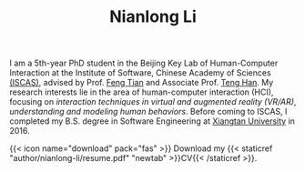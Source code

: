 ﻿---
# Display name
title: Nianlong Li

# Is this the primary user of the site?
superuser: true

# Role/position/tagline
role: PhD student <br/> 
        Human-computer Interaction

# Organizations/Affiliations to show in About widget
organizations:
- name: Institute of Software, Chinese Academy of Sciences
  url: http://www.is.cas.cn/

# Short bio (displayed in user profile at end of posts)
bio: My research interests include distributed robotics, mobile computing and programmable matter.

# Interests to show in About widget
interests:
- VR/AR Interaction
- Haptics and Illusions
- Multimodal Interaction
- Human Behaviors Modeling

# Education to show in About widget
education:
  courses:
  - course: PhD in Computer Science
    institution: University of Chinese Academy of Sciences
    year: 2016-present
  - course: BSc in Software Engineering
    institution: Xiangtan University
    year: 2012-2016

# Social/Academic Networking
# For available icons, see: https://sourcethemes.com/academic/docs/page-builder/#icons
#   For an email link, use "fas" icon pack, "envelope" icon, and a link in the
#   form "mailto:your-email@example.com" or "/#contact" for contact widget.
social:
- icon: envelope
  icon_pack: fas
  link: '/#contact'
- icon: twitter
  icon_pack: fab
  link: https://twitter.com/nianlongl
- icon: graduation-cap  # OR `google-scholar`
  icon_pack: fas  # OR `ai`
  link: https://scholar.google.ca/citations?user=oNmblqsAAAAJ&hl=en
- icon: github
  icon_pack: fab
  link: https://github.com/nianlongl
- icon: linkedin
  icon_pack: fab
  link: https://www.linkedin.com/in/nianlong-li-a6b5071b9/

# Link to a PDF of your resume/CV.
# To use: copy your resume to `static/media/resume.pdf`, enable `ai` icons in `params.toml`, 
# and uncomment the lines below.
# - icon: cv
#   icon_pack: ai
#   link: media/resume.pdf

# Email for Contact widget or Gravatar
email: "nianlong2016@iscas.ac.cn"

# Organizational groups that you belong to (for People widget)
#   Remove this if you are not using the People widget.
user_groups:
- Principal Investigators
---

I am a 5th-year PhD student in the Beijing Key Lab of Human-Computer Interaction at the Institute of Software, Chinese Academy of Sciences [(ISCAS)](http://www.is.cas.cn/), advised by Prof. [Feng Tian](http://lcs.ios.ac.cn/~fengt/) and Associate Prof. [Teng Han](http://teng-han.com/). My research interests lie in the area of human-computer interaction (HCI), focusing on *interaction techniques in virtual and augmented reality (VR/AR)*, *understanding and modeling human behaviors*. Before coming to ISCAS, I completed my B.S. degree in Software Engineering at [Xiangtan University](https://www.xtu.edu.cn/) in 2016. 

{{< icon name="download" pack="fas" >}} Download my {{< staticref "author/nianlong-li/resume.pdf" "newtab" >}}CV{{< /staticref >}}.
